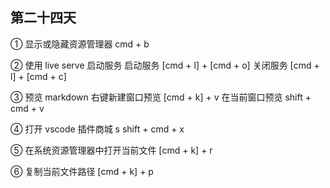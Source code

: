 ## 第二十四天

① 显示或隐藏资源管理器
cmd + b

② 使用 live serve 启动服务
启动服务 [cmd + l] + [cmd + o]
关闭服务 [cmd + l] + [cmd + c]

③ 预览 markdown
右键新建窗口预览 [cmd + k] + v
在当前窗口预览 shift + cmd + v

④ 打开 vscode 插件商城 s
shift + cmd + x

⑤ 在系统资源管理器中打开当前文件
[cmd + k] + r

⑥ 复制当前文件路径
[cmd + k] + p
